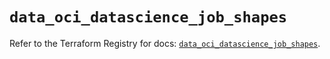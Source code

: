 # `data_oci_datascience_job_shapes`

Refer to the Terraform Registry for docs: [`data_oci_datascience_job_shapes`](https://registry.terraform.io/providers/oracle/oci/6.18.0/docs/data-sources/datascience_job_shapes).
